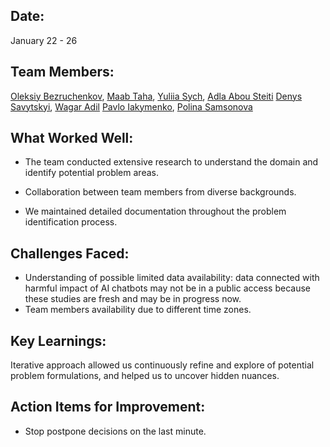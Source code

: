 ## Date: 
January 22 - 26

## Team Members: 
[Oleksiy Bezruchenkov](https://github.com/abezruchenkov), [Maab Taha](https://github.com/MaabTaha),
[Yuliia Sych](https://github.com/Yulia-Sych), [Adla Abou Steiti](https://github.com/AdlaAbouSteiti)
[Denys Savytskyi](https://github.com/tvsirius), [Wagar Adil](https://github.com/wagoory)
[Pavlo Iakymenko](https://github.com/pavlo-iakymenko), [Polina Samsonova](https://github.com/polly-wolly) 

## What Worked Well:

- The team conducted extensive research to understand the domain and identify potential problem areas.

- Collaboration between team members from diverse backgrounds.

- We maintained detailed documentation throughout the problem identification process.

## Challenges Faced:

- Understanding of possible limited data availability: data connected with harmful impact of AI chatbots may not be in a public access because these studies are fresh and may be in progress now. 
- Team members availability due to different time zones.


## Key Learnings:
Iterative approach allowed us continuously refine and explore of potential problem formulations, and helped us to uncover hidden nuances.

## Action Items for Improvement:

- Stop postpone decisions on the last minute.







